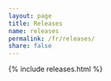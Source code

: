 ```yaml
---
layout: page
title: Releases
name: releases
permalink: /fr/releases/
share: false
---
```


{% include releases.html %}
